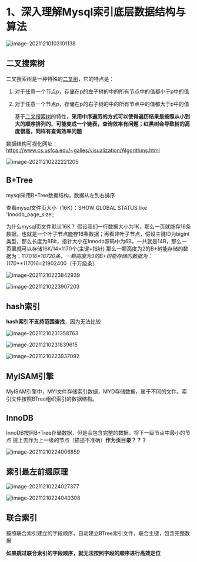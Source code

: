 # 1、深入理解Mysql索引底层数据结构与算法

![image-20211210103101138](./1%E3%80%81%E6%B7%B1%E5%85%A5%E7%90%86%E8%A7%A3Mysql%E7%B4%A2%E5%BC%95%E5%BA%95%E5%B1%82%E6%95%B0%E6%8D%AE%E7%BB%93%E6%9E%84%E4%B8%8E%E7%AE%97%E6%B3%95.assets/20211210103101.png)

##  二叉搜索树

 二叉搜索树是一种特殊的[二叉树](https://so.csdn.net/so/search?from=pc_blog_highlight&q=二叉树)，它的特点是：

1. 对于任意一个节点p，存储在p的左子树的中的所有节点中的值都小于p中的值

2. 对于任意一个节点p，存储在p的右子树的中的所有节点中的值都大于p中的值

   基于[二叉搜索树](https://so.csdn.net/so/search?from=pc_blog_highlight&q=二叉搜索树)的特性，**采用中序遍历的方式可以使得遍历结果是按照从小到大的顺序排列的**。**可能变成一个链表，查询效率有问题；红黑树会导致树的高度很高，同样有查询效率问题**

数据结构可视化网址：https://www.cs.usfca.edu/~galles/visualization/Algorithms.html

![image-20211210222221205](./1%E3%80%81%E6%B7%B1%E5%85%A5%E7%90%86%E8%A7%A3Mysql%E7%B4%A2%E5%BC%95%E5%BA%95%E5%B1%82%E6%95%B0%E6%8D%AE%E7%BB%93%E6%9E%84%E4%B8%8E%E7%AE%97%E6%B3%95.assets/20211210222221.png)

## B+Tree

mysql采用B+Tree数据结构，数据从左到右排序

查看mysql文件页大小（16K）：SHOW GLOBAL STATUS like 'Innodb_page_size’;

为什么mysql页文件默认16K？
假设我们一行数据大小为1K，那么一页就能存16条数据，也就是一个叶子节点能存16条数据；再看非叶子节点，假设主键ID为bigint类型，那么长度为8Bit，指针大小在Innodb源码中为6B，一共就是14B，那么一页里就可以存储16K/14=1170个(主键+指针)
那么一颗高度为2的B+树能存储的数据为：1170*16=18720条，一颗高度为3的B+树能存储的数据为：1170**1170*16=21902400（千万级条）

![image-20211210223842939](./1%E3%80%81%E6%B7%B1%E5%85%A5%E7%90%86%E8%A7%A3Mysql%E7%B4%A2%E5%BC%95%E5%BA%95%E5%B1%82%E6%95%B0%E6%8D%AE%E7%BB%93%E6%9E%84%E4%B8%8E%E7%AE%97%E6%B3%95.assets/20211210223843.png)

![image-20211210223907203](./1%E3%80%81%E6%B7%B1%E5%85%A5%E7%90%86%E8%A7%A3Mysql%E7%B4%A2%E5%BC%95%E5%BA%95%E5%B1%82%E6%95%B0%E6%8D%AE%E7%BB%93%E6%9E%84%E4%B8%8E%E7%AE%97%E6%B3%95.assets/20211210223907.png)

## hash索引

**hash索引不支持范围查找**，因为无法比较

![image-20211210231358763](./1%E3%80%81%E6%B7%B1%E5%85%A5%E7%90%86%E8%A7%A3Mysql%E7%B4%A2%E5%BC%95%E5%BA%95%E5%B1%82%E6%95%B0%E6%8D%AE%E7%BB%93%E6%9E%84%E4%B8%8E%E7%AE%97%E6%B3%95.assets/20211210231358.png)

![image-20211210231839615](./1%E3%80%81%E6%B7%B1%E5%85%A5%E7%90%86%E8%A7%A3Mysql%E7%B4%A2%E5%BC%95%E5%BA%95%E5%B1%82%E6%95%B0%E6%8D%AE%E7%BB%93%E6%9E%84%E4%B8%8E%E7%AE%97%E6%B3%95.assets/20211210231839.png)

![image-20211210223937092](./1%E3%80%81%E6%B7%B1%E5%85%A5%E7%90%86%E8%A7%A3Mysql%E7%B4%A2%E5%BC%95%E5%BA%95%E5%B1%82%E6%95%B0%E6%8D%AE%E7%BB%93%E6%9E%84%E4%B8%8E%E7%AE%97%E6%B3%95.assets/20211210223937.png)

## MyISAM引擎  

MyISAM引擎中，MYI文件存储索引数据，MYD存储数据，属于不同的文件。索引文件按照BTree组织索引的数据结构。

## InnoDB

InnoDB按照B+Tree存储数据，但是会包含完整的数据，将下一级节点中最小的节点 提上去作为上一级的节点（描述不准确）**作为页目录？？？**

![image-20211210224006859](./1%E3%80%81%E6%B7%B1%E5%85%A5%E7%90%86%E8%A7%A3Mysql%E7%B4%A2%E5%BC%95%E5%BA%95%E5%B1%82%E6%95%B0%E6%8D%AE%E7%BB%93%E6%9E%84%E4%B8%8E%E7%AE%97%E6%B3%95.assets/20211210224006.png)

## 索引最左前缀原理

![image-20211210224027377](./1%E3%80%81%E6%B7%B1%E5%85%A5%E7%90%86%E8%A7%A3Mysql%E7%B4%A2%E5%BC%95%E5%BA%95%E5%B1%82%E6%95%B0%E6%8D%AE%E7%BB%93%E6%9E%84%E4%B8%8E%E7%AE%97%E6%B3%95.assets/20211210224027.png)

![image-20211210224040308](./1%E3%80%81%E6%B7%B1%E5%85%A5%E7%90%86%E8%A7%A3Mysql%E7%B4%A2%E5%BC%95%E5%BA%95%E5%B1%82%E6%95%B0%E6%8D%AE%E7%BB%93%E6%9E%84%E4%B8%8E%E7%AE%97%E6%B3%95.assets/20220115184442.png)

## 联合索引

按照联合索引建立的字段顺序，自动建立BTree索引文件，联合主键，包含完整数据

**如果跳过联合索引的字段顺序，就无法按照字段的顺序进行高效定位**